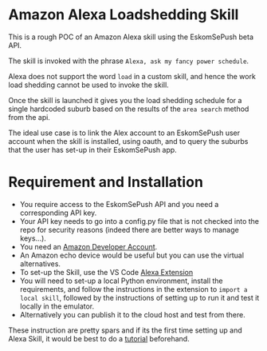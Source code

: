 # Amazon Alexa Loadshedding Skill

This is a rough POC of an Amazon Alexa skill using the EskomSePush beta API.

The skill is invoked with the phrase `Alexa, ask my fancy power schedule`.

Alexa does not support the word `load` in a custom skill, and hence the work load shedding cannot be used to invoke the skill.

Once the skill is launched it gives you the load shedding schedule for a single hardcoded suburb based on the results of the `area search` method from the api.

The ideal use case is to link the Alex account to an EskomSePush user account when the skill is installed, using oauth, and to query the suburbs that the user has set-up in their EskomSePush app.


# Requirement and Installation

* You require access to the EskomSePush API and you need a corresponding API key.
* Your API key needs to go into a config.py file that is not checked into the repo for security reasons (indeed there are better ways to manage keys...).
* You need an [Amazon Developer Account](https://developer.amazon.com/en-US/docs/alexa/ask-overviews/create-developer-account.html).
* An Amazon echo device would be useful but you can use the virtual alternatives.
* To set-up the Skill, use the VS Code [Alexa Extension](https://developer.amazon.com/en-US/docs/alexa/ask-toolkit/vs-code-ask-skills.html)
* You will need to set-up a local Python environment, install the requirements, and follow the instructions in the extension to `import a local skill`, followed by the instructions of setting up to run it and test it locally in the emulator.
* Alternatively you can publish it to the cloud host and test from there.

These instruction are pretty spars and if its the first time setting up and Alexa Skill, it would be best to do a [tutorial](https://developer.amazon.com/en-US/docs/alexa/workshops/build-an-engaging-skill/get-started/index.html?sc_category=Paid&sc_channel=PSM&sc_campaign=evergreen&sc_publisher=GO&sc_content=Banner&sc_detail=GetStarted&sc_funnel=Awareness&sc_country=WW&sc_medium=Paid_PSM_evergreen_GO_Banner_GetStarted_Awareness_WW_Skill_Builders&sc_segment=Skill_Builders&gclid=Cj0KCQjwnbmaBhD-ARIsAGTPcfWlqWzYjGS8WeBgGycrmlZajuQNWQQzsSqC4o-91gZh8t_e0NcqX8kaAib-EALw_wcB) beforehand.
